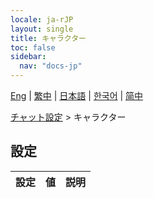 ```yaml
---
locale: ja-rJP
layout: single
title: キャラクター
toc: false
sidebar:
  nav: "docs-jp"
---
```

[Eng](/dancexr/menu/2025.5/chat/characters) | [繁中](/tw/dancexr/menu/2025.5/chat/characters) | [日本語](/jp/dancexr/menu/2025.5/chat/characters) | [한국어](/kr/dancexr/menu/2025.5/chat/characters) | [简中](/zh/dancexr/menu/2025.5/chat/characters)

[チャット設定](../menu#チャット設定) > キャラクター

## 設定

| 設定 | 値 | 説明 |
| :--- | --- | :--- |
